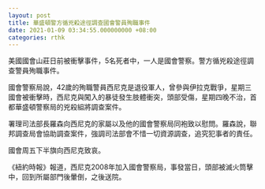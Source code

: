 ```yaml
---
layout: post
title: 華盛頓警方循兇殺途徑調查國會警員殉職事件
date: 2021-01-09 03:34:55.000000000 +08:00
categories: rthk
---
```


美國國會山莊日前被衝擊事件，5名死者中，一人是國會警察。警方循兇殺途徑調查警員殉職事件。

國會警察局說，42歲的殉職警員西尼克是退役軍人，曾參與伊拉克戰爭，星期三國會被衝擊時，西尼克與闖入的暴徒發生肢體衝突，頭部受傷，星期四晚不治，首都華盛頓警察局的兇殺組將調查案件。

署理司法部長羅森向西尼克的家屬以及他的國會警察局同袍致以慰問。羅森說，聯邦調查局會協助調查案件，強調司法部會不惜一切資源調查，追究犯事者的責任。

國會周五下半旗向西尼克致哀。

《紐約時報》報道，西尼克2008年加入國會警察局，事發當日，頭部被滅火筒擊中，回到所屬部門後暈倒，之後送院。
